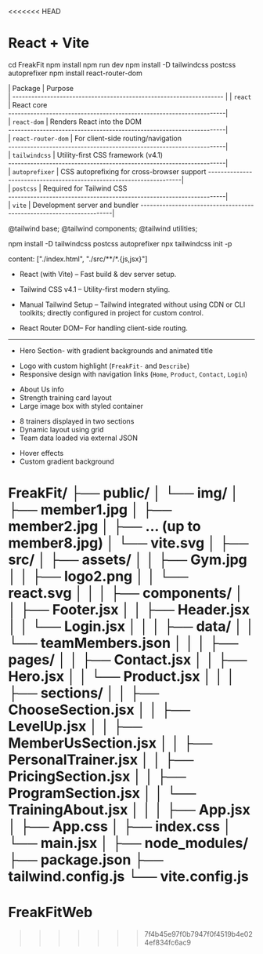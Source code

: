 <<<<<<< HEAD
# React + Vite
<!-- ✅ Required Dependencies -->
cd FreakFit
npm install
npm run dev
npm install -D tailwindcss postcss autoprefixer
npm install react-router-dom



| Package                     | Purpose                                     
| ------------------------------------------------------------------- |
| `react`                        | React core    
---------------------------------------------------------------------|                  
| `react-dom`               | Renders React into the DOM           
---------------------------------------------------------------------|       
| `react-router-dom`    | For client-side routing/navigation    
---------------------------------------------------------------------|       
| `tailwindcss`               | Utility-first CSS framework (v4.1)   
---------------------------------------------------------------------|       
| `autoprefixer`             | CSS autoprefixing for cross-browser support 
---------------------------------------------------------------------|       
| `postcss`                     | Required for Tailwind CSS  
---------------------------------------------------------------------|       
| `vite`                           | Development server and bundler 
---------------------------------------------------------------------|       

<!-- Change in index.css: -->

@tailwind base;
@tailwind components;
@tailwind utilities;

<!-- 🧩 Install Tailwind CSS Manually (If not already set) -->
npm install -D tailwindcss postcss autoprefixer
npx tailwindcss init -p



<!-- Then add this in your tailwind.config.js: -->
content: ["./index.html", "./src/**/*.{js,jsx}"]



  <!-- Tech Stack Used -->

<!-- 🔧 Frontend -->
- React (with Vite) –   Fast build & dev server setup.

- Tailwind CSS v4.1 –   Utility-first modern styling.

- Manual Tailwind Setup –   Tailwind integrated without using CDN or CLI toolkits; directly configured in project for custom control.

- React Router DOM–    For handling client-side routing.

---

<!-- 🎨 UI Features -->

- Hero Section- with gradient backgrounds and animated title

<!-- - **Navigation Bar**   -->
  - Logo with custom highlight (`FreakFit-` and `Describe`)
  - Responsive design with navigation links (`Home`, `Product`, `Contact`, `Login`)
  
<!-- - **Personal Trainer Section**   -->
  - About Us info
  - Strength training card layout
  - Large image box with styled container

<!-- - **Team Members Showcase**   -->
  - 8 trainers displayed in two sections
  - Dynamic layout using grid
  - Team data loaded via external JSON

<!-- - **Login Button UI**   -->
  - Hover effects
  - Custom gradient background


<!-- 📁 Project Folder Structure -->
FreakFit/
├── public/
│ └── img/
│ ├── member1.jpg
│ ├── member2.jpg
│ ├── ... (up to member8.jpg)
│ └── vite.svg
│
├── src/
│ ├── assets/
│ │ ├── Gym.jpg
│ │ ├── logo2.png
│ │ └── react.svg
│ │
│ ├── components/
│ │ ├── Footer.jsx
│ │ ├── Header.jsx
│ │ └── Login.jsx
│ │
│ ├── data/
│ │ └── teamMembers.json
│ │
│ ├── pages/
│ │ ├── Contact.jsx
│ │ ├── Hero.jsx
│ │ └── Product.jsx
│ │
│ ├── sections/
│ │ ├── ChooseSection.jsx
│ │ ├── LevelUp.jsx
│ │ ├── MemberUsSection.jsx
│ │ ├── PersonalTrainer.jsx
│ │ ├── PricingSection.jsx
│ │ ├── ProgramSection.jsx
│ │ └── TrainingAbout.jsx
│ │
│ ├── App.jsx
│ ├── App.css
│ ├── index.css
│ └── main.jsx
│
├── node_modules/
├── package.json
├── tailwind.config.js
└── vite.config.js
=======
# FreakFitWeb
>>>>>>> 7f4b45e97f0b7947f0f4519b4e024ef834fc6ac9
